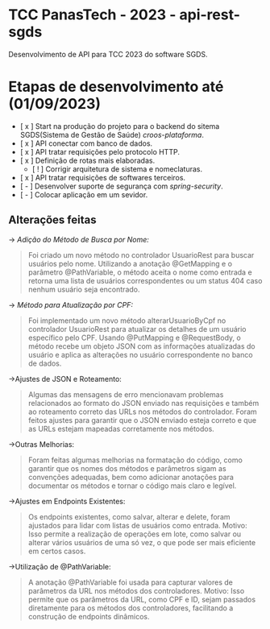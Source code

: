 # TCC PanasTech - 2023 - api-rest-sgds
Desenvolvimento de API para TCC 2023 do software SGDS.

# Etapas de desenvolvimento até (01/09/2023)
- [ x ] Start na produção do projeto para o backend do sitema SGDS(Sistema de Gestão de Saúde) *croos-plataforma*.
- [ x ] API conectar com banco de dados. 
- [ x ] API tratar requisições pelo protocolo HTTP.
- [ x ] Definição de rotas mais elaboradas.
  - [ ! ] Corrigir arquitetura de sistema e nomeclaturas.
- [ x ] API tratar requisições de softwares terceiros.
- [ - ] Desenvolver suporte de segurança com *spring-security*.
- [ - ] Colocar aplicação em um sevidor.


## Alterações feitas

-> *Adição do Método de Busca por Nome:*

>Foi criado um novo método no controlador UsuarioRest para buscar usuários pelo nome. Utilizando a anotação @GetMapping e o parâmetro @PathVariable, o método aceita o nome como entrada e retorna uma lista de usuários correspondentes ou um status 404 caso nenhum usuário seja encontrado.

-> *Método para Atualização por CPF:*

>Foi implementado um novo método alterarUsuarioByCpf no controlador UsuarioRest para atualizar os detalhes de um usuário específico pelo CPF. Usando @PutMapping e @RequestBody, o método recebe um objeto JSON com as informações atualizadas do usuário e aplica as alterações no usuário correspondente no banco de dados.

->Ajustes de JSON e Roteamento:

>Algumas das mensagens de erro mencionavam problemas relacionados ao formato do JSON enviado nas requisições e também ao roteamento correto das URLs nos métodos do controlador. Foram feitos ajustes para garantir que o JSON enviado esteja correto e que as URLs estejam mapeadas corretamente nos métodos.

->Outras Melhorias:

>Foram feitas algumas melhorias na formatação do código, como garantir que os nomes dos métodos e parâmetros sigam as convenções adequadas, bem como adicionar anotações para documentar os métodos e tornar o código mais claro e legível.

->Ajustes em Endpoints Existentes:

>Os endpoints existentes, como salvar, alterar e delete, foram ajustados para lidar com listas de usuários como entrada.
>Motivo: Isso permite a realização de operações em lote, como salvar ou alterar vários usuários de uma só vez, o que pode ser mais eficiente em certos casos.

->Utilização de @PathVariable:

>A anotação @PathVariable foi usada para capturar valores de parâmetros da URL nos métodos dos controladores.
>Motivo: Isso permite que os parâmetros da URL, como CPF e ID, sejam passados diretamente para os métodos dos controladores, facilitando a construção de endpoints dinâmicos.
